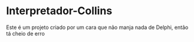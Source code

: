 # Interpretador-Collins

Este é um projeto criado por um cara que não manja nada de Delphi, então tá cheio de erro

